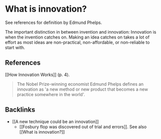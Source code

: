 # What is innovation?
See references for definition by Edmund Phelps.

The important distinction in between invention and innovation: Innovation is when the invention catches on. Making an idea catches on takes a lot of effort as most ideas are non-practical, non-affordable, or non-reliable to start with.

## References
[[How Innovation Works]] (p. 4).
> The Nobel Prize-winning economist Edmund Phelps defines an innovation as 'a new method or new product that becomes a new practice somewhere in the world'.

## Backlinks
* [[A new technique could be an innovation]]
	* [[Fosbury flop was discovered out of trial and errors]]. See also [[What is innovation?]]

<!-- #evergreen -->

<!-- {BearID:3CFAF5B1-F7E0-44B7-9148-F92FE5DA1891-70221-000005BBF22D300F} -->

